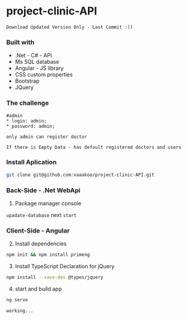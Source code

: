 ﻿# project-clinic-API
 ``
  Download Updated Version Only - Last Commit :))
 ``

### Built with

- .Net - C# - APi
- Ms SQL database
- Angular - JS library
- CSS custom properties
- Bootstrap
- JQuery

### The challenge

```
#admin
* login: admin;
* password: admin;
```
```
only admin can register doctor  
```

```
If there is Empty Data - has defoult registered doctors and users
```
### Install Aplication
```sh
git clone git@github.com:vaaakoo/project-clinic-API.git
```

### Back-Side - .Net WebApi
1. Package manager console

``
upadate-database
``
next
``
start
``




### Client-Side - Angular


2. Install dependencies

```sh
npm init && npm install primeng
```

3. Install TypeScript Declaration for jQuery

```sh
npm install --save-dev @types/jquery
```

4. start and build app

```sh
ng serve
```

```
working...
```



